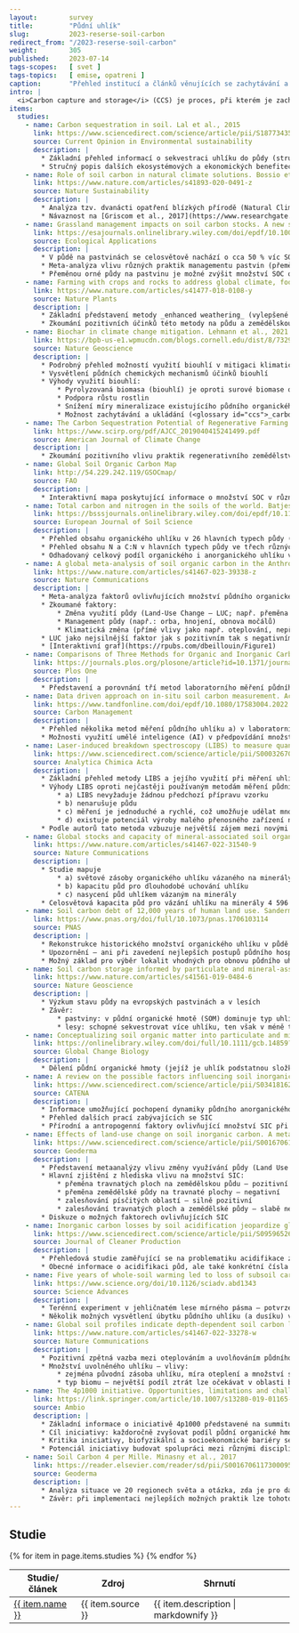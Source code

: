```yaml
---
layout:        survey
title:         "Půdní uhlík"
slug:          2023-reserse-soil-carbon
redirect_from: "/2023-reserse-soil-carbon"
weight:        305
published:     2023-07-14
tags-scopes:   [ svet ]
tags-topics:   [ emise, opatreni ]
caption:       "Přehled institucí a článků věnujících se zachytávání a ukládání uhlíku z atmosféry."
intro: |
  <i>Carbon capture and storage</i> (CCS) je proces, při kterém je zachytáván CO<sub>2</sub>, který je následně uložen, aby neunikl zpět do atmosféry. Jedná se o potenciálně klíčový nástroj pro mitigaci změn klimatu a je součástí většiny scénářů k dosažení klimatické neutrality.
items:
  studies:
    - name: Carbon sequestration in soil. Lal et al., 2015
      link: https://www.sciencedirect.com/science/article/pii/S1877343515001013?casa_token=DGH0lBAEIgQAAAAA:AmLfGDdiXo_NBe-HZtA7krXOMrOxCVXsYIAkuaR99Batnyj3WSIJpqL3G8Hg156bxLprBzzmPw
      source: Current Opinion in Environmental sustainability
      description: | 
        * Základní přehled informací o sekvestraci uhlíku do půdy (stručný popis procesu, stabilizační mechanismy, představení některých opatření a praktik atd.) 
        * Stručný popis dalších ekosystémových a ekonomických benefitech souvisejících se sekvestrací uhlíku do půdy
    - name: Role of soil carbon in natural climate solutions. Bossio et al., 2020
      link: https://www.nature.com/articles/s41893-020-0491-z
      source: Nature Sustainability
      description: |
        * Analýza tzv. dvanácti opatření blízkých přírodě (Natural Climate Solutions – NCS), podporujících ukládání a uchovávání uhlíku v půdě – pro každé opatření vyčíslen mitigační potenciál (v GtCO2e ročně) v roce 2030 ve třech úrovních finanční náročnosti.
        * Návaznost na [Griscom et al., 2017](https://www.researchgate.net/publication/320536154_Natural_climate_solutions)
    - name: Grassland management impacts on soil carbon stocks. A new synthesis. Conant et al., 2017
      link: https://esajournals.onlinelibrary.wiley.com/doi/epdf/10.1002/eap.1473
      source: Ecological Applications
      description: |
        * V půdě na pastvinách se celosvětově nachází o cca 50 % víc SOC víc než v lesní půdě.
        * Meta-analýza vlivu různých praktik managementu pastvin (přeměna orné půdy na pastvinu; přeměna přirozeného ekosystému na pastvinu; využití žížal; hnojení; oheň(vypalování?); pastva; (trvalé) travní porosty - trávnaté porasty; rekultivace) na SOC.
        * Přeměnou orné půdy na pastvinu je možné zvýšit množství SOC o 40 %.
    - name: Farming with crops and rocks to address global climate, food and soil security. Beerling et al., 2018
      link: https://www.nature.com/articles/s41477-018-0108-y
      source: Nature Plants
      description: |
        * Základní představení metody _enhanced weathering_ (vylepšené zvětrávání), při které se do půdy zabudovávají křemičité horniny (studie se věnuje hlavně bazaltu), jež reagují s CO2 za vzniku stabilnějších forem uhlíku a dalších produktů.
        * Zkoumání pozitivních účinků této metody na půdu a zemědělskou produkci; potřeba dalšího výzkumu.
    - name: Biochar in climate change mitigation. Lehmann et al., 2021
      link: https://bpb-us-e1.wpmucdn.com/blogs.cornell.edu/dist/8/7329/files/2021/12/NatureGeoscience-14-883-892-2021-Lehmann.pdf
      source: Nature Geoscience
      description: |
        * Podrobný přehled možností využití biouhlí v mitigaci klimatické změny
        * Vysvětlení půdních chemických mechanismů účinků biouhlí
        * Výhody využití biouhlí:
            * Pyrolyzovaná biomasa (biouhlí) je oproti surové biomase odolnější vůči rozkladu a uvolňování skleníkových plynů
            * Podpora růstu rostlin
            * Snížení míry mineralizace existujícího půdního organického uhlíku
            * Možnost zachytávání a ukládání (<glossary id="ccs">_carbon capture and storage_</glossary>) látek vznikajících při pyrolýze
    - name: The Carbon Sequestration Potential of Regenerative Farming Practices in South Carolina, USA. Kanne & Kloot, 2019
      link: https://www.scirp.org/pdf/AJCC_2019040415241499.pdf
      source: American Journal of Climate Change
      description: |
        * Zkoumání pozitivního vlivu praktik regenerativního zemědělství (zejména využívání krycích plodin) na celkové zdraví půdy a zvyšování množství půdního organického uhlíku
    - name: Global Soil Organic Carbon Map 
      link: http://54.229.242.119/GSOCmap/
      source: FAO
      description: |
        * Interaktivní mapa poskytující informace o množství SOC v různých světových oblastech
    - name: Total carbon and nitrogen in the soils of the world. Batjes, 2014
      link: https://bsssjournals.onlinelibrary.wiley.com/doi/epdf/10.1111/ejss.12114_2?saml_referrer
      source: European Journal of Soil Science
      description: |
        * Přehled obsahu organického uhlíku v 26 hlavních typech půdy (rozdělených do 106 podtypů) ve čtyřech různých hloubkách půdního profilu (0–30 cm, 0–50 cm, 0–100 cm, 0–200 cm) 
        * Přehled obsahu N a C:N v hlavních typech půdy ve třech různých hloubkách profilu; data vhodné kombinovat s mapou [FAO Soil map of the world](https://www.fao.org/soils-portal/data-hub/soil-maps-and-databases/faounesco-soil-map-of-the-world/en/)
        * Odhadovaný celkový podíl organického i anorganického uhlíku v půdě: 2157–2293 Pg v horních 100 cm půdy
    - name: A global meta-analysis of soil organic carbon in the Anthropocene. Beillouin et al., 2023
      link: https://www.nature.com/articles/s41467-023-39338-z
      source: Nature Communications
      description: |
        * Meta-analýza faktorů ovlivňujících množství půdního organického uhlíku
        * Zkoumané faktory:
            * Změna využití půdy (Land-Use Change – LUC; např. přeměna lesa na pastvinu, přeměna močálu na ornou půdu)
            * Management půdy (např.: orba, hnojení, obnova močálů)
            * Klimatická změna (přímé vlivy jako např. oteplování, nepřímé vlivy jako např. požáry)
        * LUC jako nejsilnější faktor jak s pozitivním tak s negativním vlivem
        * [Interaktivní graf](https://rpubs.com/dbeillouin/Figure1)
    - name: Comparisons of Three Methods for Organic and Inorganic Carbon in Calcareous Soils of Northwestern China. Wang et al., 2012
      link: https://journals.plos.org/plosone/article?id=10.1371/journal.pone.0044334
      source: Plos One
      description: |
        * Představení a porovnání tří metod laboratorního měření půdního uhlíku (organického i anorganického)
    - name: Data driven approach on in-situ soil carbon measurement. Acharya et al., 2020
      link: https://www.tandfonline.com/doi/epdf/10.1080/17583004.2022.2106310?needAccess=true&role=button
      source: Carbon Management
      description: |
        * Přehled několika metod měření půdního uhlíku a) v laboratorních podmínkách, b) in situ a c) na základě dálkového pozorování (drony, satelity), včetně jejich výhod a nevýhod 
        * Možnosti využití umělé inteligence (AI) v předpovídání množství půdního uhlíku na základě některých vlastností půdy (např. barva, vlhkost, hustota) – metoda s potenciál velkoplošného využití
    - name: Laser-induced breakdown spectroscopy (LIBS) to measure quantitatively soil carbon with emphasis on soil organic carbon. A review. Senesi & Senesi, 2016
      link: https://www.sciencedirect.com/science/article/pii/S0003267016308753
      source: Analytica Chimica Acta
      description: |
        * Základní přehled metody LIBS a jejího využití při měření uhlíku v půdě: základní principy, historický přehled a vývoj této metody, výhody a nevýhody 
        * Výhody LIBS oproti nejčastěji používaným metodám měření půdního uhlíku (*dry combustion a wet combustion*): 
            * a) LIBS nevyžaduje žádnou předchozí přípravu vzorku
            * b) nenarušuje půdu
            * c) měření je jednoduché a rychlé, což umožňuje udělat mnoho měření za krátký čas
            * d) existuje potenciál výroby malého přenosného zařízení na měření in situ
        * Podle autorů tato metoda vzbuzuje největší zájem mezi novými způsoby měření půdního uhlíku
    - name: Global stocks and capacity of mineral-associated soil organic carbon. Georgiou et al., 2022
      link: https://www.nature.com/articles/s41467-022-31540-9
      source: Nature Communications
      description: |
        * Studie mapuje
            * a) světové zásoby organického uhlíku vázaného na minerály
            * b) kapacitu půd pro dlouhodobé uchování uhlíku
            * c) nasycení půd uhlíkem vázaným na minerály
        * Celosvětová kapacita půd pro vázání uhlíku na minerály 4 596 Pg C (± 453 Pg C) do hloubky 1 m, celkové nasycení půd – 38–42 %. Vliv klimatických podmínek a způsobu hospodaření na změnu v množství takto vázaného uhlíku
    - name: Soil carbon debt of 12,000 years of human land use. Sanderman et al., 2017
      link: https://www.pnas.org/doi/full/10.1073/pnas.1706103114
      source: PNAS
      description: |
        * Rekonstrukce historického množství organického uhlíku v půdě – výrazné změny jeho zásob vlivem zemědělských postupů (pěstování plodin a pastvy); světové lokality s největšími ztrátami půdního uhlíku
        * Upozornění – ani při zavedení nejlepších postupů půdního hospodaření nelze obnovit jeho zásoby na původní úroveň
        * Možný základ pro výběr lokalit vhodných pro obnovu půdního uhlíku
    - name: Soil carbon storage informed by particulate and mineral-associated organic matter. Cotrufo at al., 2019
      link: https://www.nature.com/articles/s41561-019-0484-6
      source: Nature Geoscience
      description: |
        * Výzkum stavu půdy na evropských pastvinách a v lesích
        * Závěr:
            * pastviny: v půdní organické hmotě (SOM) dominuje typ uhlíku MAOM-C (dělení podle [Lavallee et al, 2019](https://onlinelibrary.wiley.com/doi/full/10.1111/gcb.14859?casa_token=Gv_aZvNojLsAAAAA%3Ahow5n_aE0pdON2xUSHCoCIGAqjhr2D5d3TgBbmTZF5dQMjD24A55Yvg0xA1GXGBuuKx1uHhy9jwS_SY)), který se v půdě uchovává na dlouhé období, ale jeho sekvestrace je náročná na množství dusíku a půda může dosáhnout své sekvestrační kapacity
            * lesy: schopné sekvestrovat více uhlíku, ten však v méně trvalé formě (POM)
    - name: Conceptualizing soil organic matter into particulate and mineral-associated forms to address global change in the 21st century. Lavallee et al., 2019
      link: https://onlinelibrary.wiley.com/doi/full/10.1111/gcb.14859?casa_token=Gv_aZvNojLsAAAAA%3Ahow5n_aE0pdON2xUSHCoCIGAqjhr2D5d3TgBbmTZF5dQMjD24A55Yvg0xA1GXGBuuKx1uHhy9jwS_SY
      source: Global Change Biology
      description: |
        * Dělení půdní organické hmoty (jejíž je uhlík podstatnou složkou) na organickou hmotu ve formě pevných organických částic (Particulate Organic Matter – POM) a na na minerály vázané organické částice (Mineral-Associated Organic Matter – MAOM)
    - name: A review on the possible factors influencing soil inorganic carbon under elevated CO2. Ferdush at al., 2021
      link: https://www.sciencedirect.com/science/article/pii/S0341816221002927?casa_token=ndxgptRRX90AAAAA:v8GyJGiqjxcEiPwkMUBirp6Wxp-dgd2jVBI79H3joj7igEF3uxqboZDxllAsE-_hMEZYGEHzKQ
      source: CATENA
      description: |
        * Informace umožňující pochopení dynamiky půdního anorganického uhlíku (SIC) – další výzkum ale nutný
        * Přehled dalších prací zabývajících se SIC
        * Přírodní a antropogenní faktory ovlivňující množství SIC při zvýšeném množství atmosférického CO<sub>2</sub>
    - name: Effects of land-use change on soil inorganic carbon. A meta-analysis. An et al., 2019
      link: https://www.sciencedirect.com/science/article/pii/S001670611930151X
      source: Geoderma
      description: |
        * Představení metaanalýzy vlivu změny využívání půdy (Land Use Change – LUC) na SIC v suchých a polosuchých oblastech světa
        * Hlavní zjištění z hlediska vlivu na množství SIC:
            * přeměna travnatých ploch na zemědělskou půdu – pozitivní
            * přeměna zemědělské půdy na travnaté plochy – negativní
            * zalesňování písčitých oblastí – silně pozitivní
            * zalesňování travnatých ploch a zemědělské půdy – slabě negativní
        * Diskuze o možných faktorech ovlivňujících SIC
    - name: Inorganic carbon losses by soil acidification jeopardize global efforts on carbon sequestration and climate change mitigation. Raza, 2021 
      link: https://www.sciencedirect.com/science/article/pii/S095965262102254X
      source: Journal of Cleaner Production
      description: |
        * Přehledová studie zaměřující se na problematiku acidifikace zemědělských půd a jejího nezanedbatelného negativního vlivu na množství SIC
        * Obecné informace o acidifikaci půd, ale také konkrétní čísla (ztráty SIC), přehled dalších procesů souvisejících s poklesem SIC (zhoršování kvality půdy, zhoršená dostupnost minerálů pro rostliny, zvyšování dostupnosti těžkých kovů atd.) a navrhované zemědělské postupy, které by pomohly acidifikaci snížit
    - name: Five years of whole-soil warming led to loss of subsoil carbon stocks and increased CO2 efflux. Soong et al., 2021
      link: https://www.science.org/doi/10.1126/sciadv.abd1343
      source: Science Advances
      description: |
        * Terénní experiment v jehličnatém lese mírného pásma – potvrzení pozitivní zpětné vazby mezi klimatickou změnou a dynamikou půdního uhlíku (a dusíku) v dolních vrstvách půdy (>20 cm hluboko) 
        * Několik možných vysvětlení úbytku půdního uhlíku (a dusíku) vlivem oteplování
    - name: Global soil profiles indicate depth-dependent soil carbon losses under a warmer climate. Wang et al. 2022
      link: https://www.nature.com/articles/s41467-022-33278-w
      source: Nature Communications
      description: |
        * Pozitivní zpětná vazba mezi oteplováním a uvolňováním půdního uhlíku, přičemž vrchní vrstvy půdy (0–0,3 m) reagují citlivěji než spodní – oteplení o 1 °C = ztráta přibližně 6 % z původních zásob uhlíku v horních vrstvách půdy
        * Množství uvolněného uhlíku – vlivy: 
            * zejména původní zásoba uhlíku, míra oteplení a množství srážek
            * typ biomu – největší podíl ztrát lze očekávat v oblasti boreálních lesů, v případě tundry naopak očekávatelný nárůst sekvestračního potenciálu (díky většímu množství vegetace, jemuž oteplování poskytne vhodné podmínky)
    - name: The 4p1000 initiative. Opportunities, limitations and challenges for implementing soil organic carbon sequestration as a sustainable development strategy. Rumpel, 2020
      link: https://link.springer.com/article/10.1007/s13280-019-01165-2#citeas
      source: Ambio
      description: |
        * Základní informace o iniciativě 4p1000 představené na summitu COP21
        * Cíl iniciativy: každoročně zvyšovat podíl půdní organické hmoty o 0,4 %
        * Kritika iniciativy, biofyzikální a socioekonomické bariéry sekvestrace SOC
        * Potenciál iniciativy budovat spolupráci mezi různými disciplínami a sektory na lokální i globální úrovni
    - name: Soil Carbon 4 per Mille. Minasny et al., 2017
      link: https://reader.elsevier.com/reader/sd/pii/S0016706117300095?token=6445F2DE6F6871616FF05A7C679DED3FFADACCC43117E55917FFC924B73F4F854B2643A3727F955980BD17F6849C7C89&originRegion=eu-west-1&originCreation=20230119143309
      source: Geoderma
      description: |
        * Analýza situace ve 20 regionech světa a otázka, zda je pro daný region reálné naplnit cíle iniciativy 4p1000 
        * Závěr: při implementaci nejlepších možných praktik lze tohoto cíle dosáhnout celosvětově
---
```


## Studie

<table class="table table-striped table-hover mt-4 mb-4">
  <thead>
    <tr>
      <th scope="col" class="text-uppercase">Studie/článek</th>
      <th scope="col" class="text-uppercase">Zdroj</th>
      <th scope="col" class="text-uppercase">Shrnutí</th>
    </tr>
  </thead>
  <tbody>
    {% for item in page.items.studies %}
    <tr>
      <td class="align-middle font-weight-bold">
        <a href="{{ item.link }}">{{ item.name }}</a>
      </td>
      <td class="align-middle">{{ item.source }}</td>
      <td class="align-middle">{{ item.description | markdownify }}</td>
    </tr>
    {% endfor %}
  </tbody>
</table>


